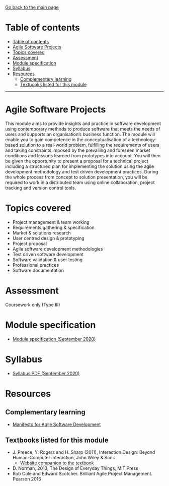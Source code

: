 [Go back to the main page](../../../README.md)

# Table of contents

- [Table of contents](#table-of-contents)
- [Agile Software Projects](#agile-software-projects)
- [Topics covered](#topics-covered)
- [Assessment](#assessment)
- [Module specification](#module-specification)
- [Syllabus](#syllabus)
- [Resources](#resources)
  - [Complementary learning](#complementary-learning)
  - [Textbooks listed for this module](#textbooks-listed-for-this-module)

---

# Agile Software Projects

This module aims to provide insights and practice in software
development using contemporary methods to produce software that meets
the needs of users and supports an organisation’s business function.
The module will enable you to gain competence in the conceptualisation
of a technology-based solution to a real-world problem, fulfilling
the requirements of users and taking constraints imposed by the
prevailing and foreseen market conditions and lessons learned from
prototypes into account. You will then be given the opportunity to
present a proposal for a technical project including a structured plan
for implementing the solution using the agile development methodology
and test driven development practices. During the whole process from
concept to solution presentation, you will be required to work in a
distributed team using online collaboration, project tracking and
version control tools.

# Topics covered

- Project management & team working
- Requirements gathering & specification
- Market & solutions research
- User centred design & prototyping
- Project proposal
- Agile software development methodologies
- Test driven software development
- Software validation & user testing
- Professional practices
- Software documentation

# Assessment

Coursework only (Type III)

# Module specification

- [Module specification (September 2020)](https://github.com/world-class/binary-assets/blob/master/modules/module_specification/CM2020_ASP-Module-Spec.pdf)

# Syllabus

- [Syllabus PDF (September 2020)](https://github.com/world-class/binary-assets/blob/master/modules/syllabi/Syllabus_CM2020_ASP.pdf)

# Resources

## Complementary learning

- [Manifesto for Agile Software Development](https://agilemanifesto.org/)

## Textbooks listed for this module

- J. Preece, Y. Rogers and H. Sharp (2011), Interaction Design: Beyond Human-Computer Interaction, John Wiley & Sons
  - [Website companion to the textbook](http://www.id-book.com/)
- D. Norman, 2013, The Design of Everyday Things, MIT Press
- Rob Cole and Edward Scotcher. Brilliant Agile Project Management. Pearson 2016
